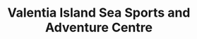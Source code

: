 ---
title: "Valentia Island Sea Sports and Adventure Centre"
address: "Knightstown, Valentia Island, Co. Kerry"
tel: "+353 (0)66 947 6204"
county: "Kerry"
category: "Canoeing Kayaking"
type: "Content"
lat: "51.92509460449219"
lng: "-10.290797233581543"
---